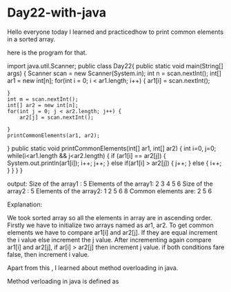 # Day22-with-java

Hello everyone today I learned and practicedhow to print common elements in a sorted array.

here is the program for that.

import java.util.Scanner;
public class Day22{
    public static void main(String[] args)
{
    Scanner scan = new Scanner(System.in);
    int n = scan.nextInt();
    int[] ar1 = new int[n];
    for(int i = 0; i < ar1.length; i++) {
        ar1[i] = scan.nextInt();
        
    }
    int m = scan.nextInt();
    int[] ar2 = new int[n];
    for(int j = 0; j < ar2.length; j++) {
        ar2[j] = scan.nextInt();
        
    }
    printCommonElements(ar1, ar2);
    
}
public static void printCommonElements(int[] ar1, int[] ar2)
{
    int i=0, j=0;
    while(i<ar1.length && j<ar2.length)
    {
        if (ar1[i] == ar2[j])
        {
            System.out.println(ar1[i]);
            i++;
            j++;
        }
        else if(ar1[i] > ar2[j])
        {
            j++;
        }
        else
        {
            i++;
        }
    }
}
}

output:
Size of the array1 : 5
Elements of the array1: 2 3 4 5 6
Size of the array2 : 5
Elements of the array2: 1 2 5 6 8
Common elements are: 2 5 6

Explanation: 

We took sorted array so all the elements in array are in ascending order.  Firstly we have to initialize two arrays named as ar1, ar2. To get common elements we have to compare ar1[i] and ar2[j]. If they are equal increment the i value else increment the j value. After incrementing again compare ar1[i] and ar2[j], if ar[i] > ar2[j] then increment j value.  if both conditions fare false, then increment i value.

Apart from this , I learned  about method overloading in java.

Method verloading in java is defined as 


